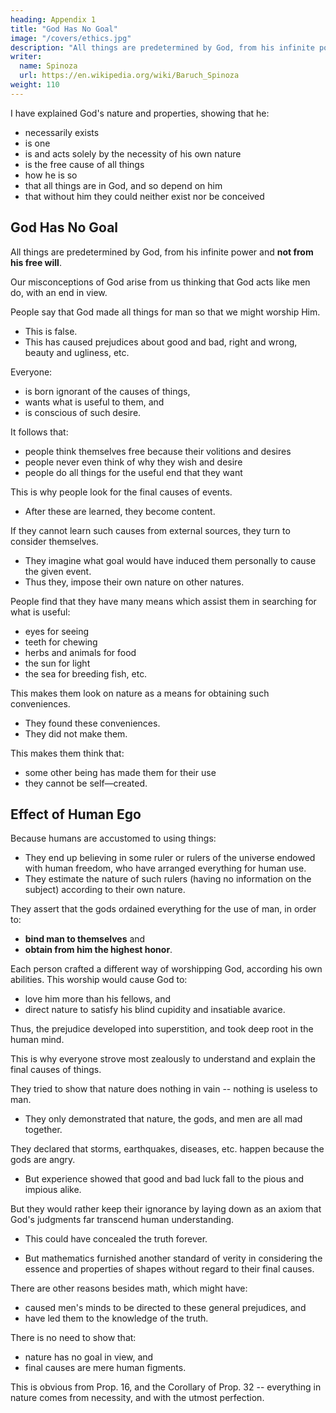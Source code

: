 ```yaml
---
heading: Appendix 1
title: "God Has No Goal"
image: "/covers/ethics.jpg"
description: "All things are predetermined by God, from his infinite power and not from his free will"
writer:
  name: Spinoza
  url: https://en.wikipedia.org/wiki/Baruch_Spinoza
weight: 110
---
```




I have explained God's nature and properties, showing that he:
- necessarily exists
- is one
- is and acts solely by the necessity of his own nature
- is the free cause of all things
- how he is so
- that all things are in God, and so depend on him
- that without him they could neither exist nor be conceived


## God Has No Goal

All things are predetermined by God, from his infinite power and **not from his free will**.

Our misconceptions of God arise from us thinking that God acts like men do, with an end in view.

People say that God made all things for man so that we might worship Him.
- This is false.
- This has caused prejudices about good and bad, right and wrong, beauty and ugliness, etc.

Everyone:
- is born ignorant of the causes of things,
- wants what is useful to them, and
- is conscious of such desire.

It follows that:
- people think themselves free because their volitions and desires
- people never even think of why they wish and desire
- people do all things for the useful end that they want

This is why people look for the final causes of events.
- After these are learned, they become content.
<!-- , as having no cause for further doubt. -->

If they cannot learn such causes from external sources, they turn to consider themselves.
- They imagine what goal would have induced them personally to cause the given event.
- Thus they, impose their own nature on other natures.

People find that they have many means which assist them in searching for what is useful: 
- eyes for seeing
- teeth for chewing
- herbs and animals for food
- the sun for light
- the sea for breeding fish, etc. 

This makes them look on nature as a means for obtaining such conveniences.
- They found these conveniences.
- They did not make them.

This makes them think that:
- some other being has made them for their use
- they cannot be self—created.


## Effect of Human Ego

Because humans are accustomed to using things:
<!-- to means ut, judging from the means which they are accustomed to prepare for themselves,  -->
- They end up believing in some ruler or rulers of the universe endowed with human freedom, who have arranged everything for human use.
- They estimate the nature of such rulers (having no information on the subject) according to their own nature.

They assert that the gods ordained everything for the use of man, in order to:
- **bind man to themselves** and
- **obtain from him the highest honor**.

Each person crafted a different way of worshipping God, according his own abilities. This worship would cause God to:  
<!-- Hence, it also follows that everyone thought out for himself, according to his abilities, , so that God might: -->
- love him more than his fellows, and
- direct nature to satisfy his blind cupidity and insatiable avarice.

Thus, the prejudice developed into superstition, and took deep root in the human mind.

This is why everyone strove most zealously to understand and explain the final causes of things.

They tried to show that nature does nothing in vain -- nothing is useless to man.
- They only demonstrated that nature, the gods, and men are all mad together.

<!-- For example, I pray you.
The result=  among the many helps of nature they were bound to find some hindrances, such as  -->

They declared that storms, earthquakes, diseases, etc. happen because the gods are angry.
 <!-- at some wrong done to them by men, or at some fault committed in their worship. -->
- But experience showed that good and bad luck fall to the pious and impious alike.

<!-- Still they would not abandon their inveterate prejudice. -->

<!-- For it was easier for them to class such contradictions among other unknown things of whose use they were ignorant.

and thus to retain their actual and innate condition of ignorance, than to destroy the whole fabric of their reasoning and start afresh. -->

But they would rather keep their ignorance by laying down as an axiom that God's judgments far transcend human understanding.
- This could have concealed the truth forever.
<!-- Such a doctrine might have been enough to  from the human race for all eternity, if -->
- But mathematics furnished another standard of verity in considering the essence and properties of shapes without regard to their final causes.

There are other reasons besides math, which might have:
- caused men's minds to be directed to these general prejudices, and
- have led them to the knowledge of the truth.

There is no need to show that:
- nature has no goal in view, and
- final causes are mere human figments.

<!-- I think this is evident enough both from the causes and foundations on which I have shown such prejudice to be based, and also  -->

This is obvious from Prop. 16, and the Corollary of Prop. 32 -- everything in nature comes from necessity, and with the utmost perfection.

<!-- However, I will add a few remarks to utterly  -->

